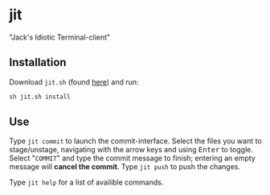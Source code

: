 # jit
"Jack's Idiotic Terminal-client"



## Installation

Download `jit.sh` (found [here](https://github.com/qjack001/jit/blob/main/jit.sh)) and run:

```bash
sh jit.sh install
```

## Use

Type `jit commit` to launch the commit-interface. Select the files you want to stage/unstage, navigating with the arrow keys and using <kbd>Enter</kbd> to toggle. Select "`COMMIT`" and type the commit message to finish; entering an empty message will **cancel the commit**. Type `jit push` to push the changes.

Type `jit help` for a list of availible commands.
